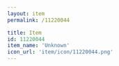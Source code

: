 ```yaml
---
layout: item
permalink: /11220044

title: Item
id: 11220044
item_name: 'Unknown'
icon_url: 'item/icon/11220044.png'
---
```

